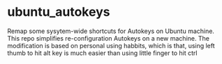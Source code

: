 # ubuntu_autokeys

Remap some sysytem-wide shortcuts for Autokeys on Ubuntu machine. This repo simplifies re-configuration Autokeys on a new machine. The modification is based on personal using habbits, which is that, using left thumb to hit alt key is much easier than using little finger to hit ctrl
